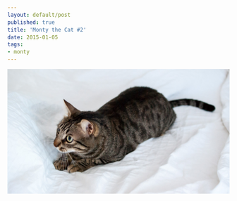 ```yaml
---
layout: default/post
published: true
title: 'Monty the Cat #2'
date: 2015-01-05
tags:
- monty
---
```

<img class="img-responsive" src="/assets/150105/montythecat.jpg" alt="Monty The Cat #2" />